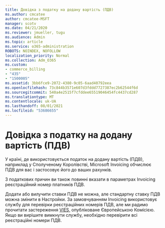 ```yaml
---
title: Довідка з податку на додану вартість (ПДВ)
ms.author: cmcatee
author: cmcatee-MSFT
manager: scotv
ms.date: 04/21/2020
ms.reviewer: jmueller, tugu
ms.audience: Admin
ms.topic: article
ms.service: o365-administration
ROBOTS: NOINDEX, NOFOLLOW
localization_priority: Normal
ms.collection: Adm_O365
ms.custom:
- commerce_billing
- "435"
- "1500005"
ms.assetid: 3bb6fce9-2072-4380-9c05-6aad40792eea
ms.openlocfilehash: 73c844b3571e607d3fddd7727387ec2b62544f6d
ms.sourcegitcommit: 540a4e2515f7cfddee65519046454fc4437cd287
ms.translationtype: MT
ms.contentlocale: uk-UA
ms.lasthandoff: 08/01/2021
ms.locfileid: "53686655"
---
```

# <a name="help-understanding-value-added-tax-vat"></a>Довідка з податку на додану вартість (ПДВ)

У країні, де використовується податок на додану вартість (ПДВ), наприклад у Сполученому Королівстві, Microsoft Invoicing обчислює ПДВ для вас і застосовує його до ваших рахунків.
  
З податкових причин ви також повинні вказати в параметрах Invoicing реєстраційний номер платників ПДВ.
  
Додати або вилучити ставки ПДВ не можна, але стандартну ставку ПДВ можна змінити в Настройки. За замовчуванням Invoicing використовує службу для перевірки реєстраційних номерів ПДВ, але ми радимо прочитати застереження [VIES,](https://go.microsoft.com/fwlink/?LinkID=841741) опубліковане Європейською Комісією. Якщо ви вирішите вимкнути службу, необхідно перевірити всі реєстраційні номери ПДВ.